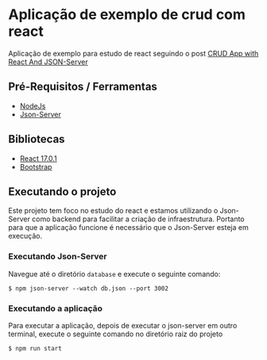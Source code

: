 # Aplicação de exemplo de crud com react
Aplicação de exemplo para estudo de react seguindo o post [CRUD App with React And JSON-Server](https://medium.com/weekly-webtips/use-react-with-json-server-and-create-simple-crud-app-b2bf58cd4558)

## Pré-Requisitos / Ferramentas
- [NodeJs](https://nodejs.org/en/download/)
- [Json-Server](https://github.com/typicode/json-server)

## Bibliotecas
- [React 17.0.1](https://reactjs.org/)
- [Bootstrap](https://getbootstrap.com/)

## Executando o projeto
Este projeto tem foco no estudo do react e estamos utilizando o Json-Server como backend para facilitar a criação de infraestrutura. Portanto para que a aplicação funcione é necessário que o Json-Server esteja em execução. 

### Executando Json-Server
Navegue até o diretório `database` e execute o seguinte comando:
```
$ npm json-server --watch db.json --port 3002
```

### Executando a aplicação
Para executar a aplicação, depois de executar o json-server em outro terminal, execute o seguinte comando no diretório raiz do projeto
```
$ npm run start
```
